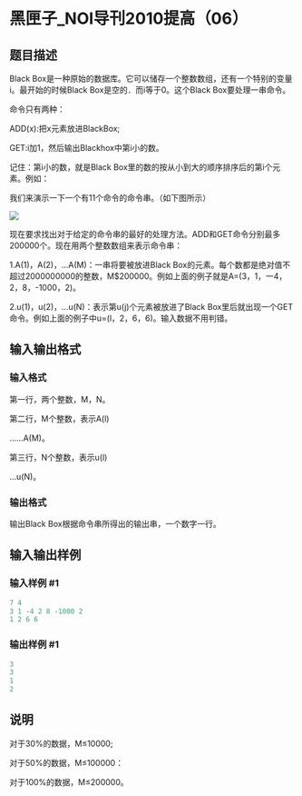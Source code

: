 # 黑匣子_NOI导刊2010提高（06）

## 题目描述

Black Box是一种原始的数据库。它可以储存一个整数数组，还有一个特别的变量i。最开始的时候Black Box是空的．而i等于0。这个Black Box要处理一串命令。

命令只有两种：

ADD(x):把x元素放进BlackBox;

GET:i加1，然后输出Blackhox中第i小的数。

记住：第i小的数，就是Black Box里的数的按从小到大的顺序排序后的第i个元素。例如：

我们来演示一下一个有11个命令的命令串。（如下图所示）

![](https://cdn.luogu.com.cn/upload/pic/661.png)

现在要求找出对于给定的命令串的最好的处理方法。ADD和GET命令分别最多200000个。现在用两个整数数组来表示命令串：

1.A(1)，A(2)，…A(M)：一串将要被放进Black Box的元素。每个数都是绝对值不超过2000000000的整数，M$200000。例如上面的例子就是A=(3，1，一4，2，8，-1000，2)。

2.u(1)，u(2)，…u(N)：表示第u(j)个元素被放进了Black Box里后就出现一个GET命令。例如上面的例子中u=(l，2，6，6)。输入数据不用判错。

## 输入输出格式

### 输入格式

第一行，两个整数，M，N。

第二行，M个整数，表示A(l)

……A(M)。

第三行，N个整数，表示u(l)

…u(N)。

### 输出格式

输出Black Box根据命令串所得出的输出串，一个数字一行。

## 输入输出样例

### 输入样例 #1

```cpp
7 4
3 1 -4 2 8 -1000 2
1 2 6 6

```
### 输出样例 #1

```cpp
3
3
1
2

```
## 说明

对于30%的数据，M≤10000;

对于50%的数据，M≤100000：

对于100%的数据，M≤200000。

